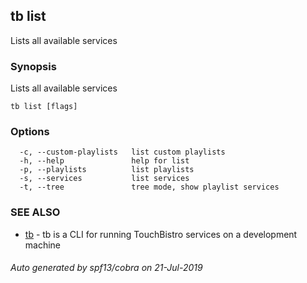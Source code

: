 ## tb list

Lists all available services

### Synopsis

Lists all available services

```
tb list [flags]
```

### Options

```
  -c, --custom-playlists   list custom playlists
  -h, --help               help for list
  -p, --playlists          list playlists
  -s, --services           list services
  -t, --tree               tree mode, show playlist services
```

### SEE ALSO

* [tb](tb.md)	 - tb is a CLI for running TouchBistro services on a development machine

###### Auto generated by spf13/cobra on 21-Jul-2019
